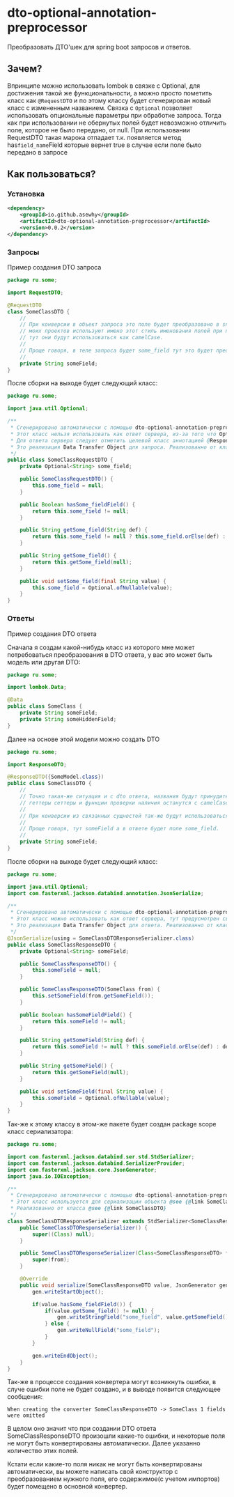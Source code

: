 # dto-optional-annotation-preprocessor

Преобразовать ДТО'шек для spring boot запросов и ответов.

## Зачем?
Впринципе можно использовать lombok в связке с Optional, для достижения
такой же функциональности, а можно просто пометить класс как `@RequestDTO`
и по этому классу будет сгенерирован новый класс с измененным названием.
Связка с `Optional` позволяет использовать опциональные параметры при
обработке запроса. Тогда как при использовании не обернутых полей будет
невозможно отличить поле, которое не было передано, от null. При
использовании RequestDTO такая марока отпадает т.к. появляется метод
has`field_name`Field которые вернет true в случае если поле было передано
в запросе

## Как пользоваться?
### Установка
```xml
<dependency>
    <groupId>io.github.asewhy</groupId>
    <artifactId>dto-optional-annotation-preprocessor</artifactId>
    <version>0.0.2</version>
</dependency>
```

### Запросы
Пример создания DTO запроса

```java
package ru.some;

import RequestDTO;

@RequestDTO
class SomeClassDTO {
    // 
    // При конверсии в объект запроса это поле будет преобразовано в snake_case -> some_field как поле json, я так сделал т.к. большинство
    // моих проектов используют имено этот стиль именования полей при передаче JSON. А т.к. в java есть соглашение о camelCase именах, то
    // тут они будут использоваться как camelCase.
    //
    // Проще говоря, в теле запроса будет some_field тут это будет преобразовано в someField.
    // 
    private String someField;
}
```

После сборки на выходе будет следующий класс:

```java
package ru.some;

import java.util.Optional;

/**
 * Сгенерировано автоматически с помощью dto-optional-annotation-preprocessor
 * Этот класс нельзя использовать как ответ сервера, из-за того что Optional не дружит с маппером, т.к. не реализует serializable
 * Для ответа сервера следует отметить целевой класс аннотацией @ResponseDTO и использовать TargetClassName + ResponseDTO
 * Это реализация Data Transfer Object для запроса. Реализованно от класса @see {@link SomeClassDTO}
 */
public class SomeClassRequestDTO {
	private Optional<String> some_field;

	public SomeClassRequestDTO() {
		this.some_field = null;
	}

	public Boolean hasSome_fieldField() {
		return this.some_field != null;
	}

	public String getSome_field(String def) {
		return this.some_field != null ? this.some_field.orElse(def) : def;
	}

	public String getSome_field() {
		return this.getSome_field(null);
	}

	public void setSome_field(final String value) {
		this.some_field = Optional.ofNullable(value);
	}
}
```

### Ответы
Пример создания DTO ответа

Сначала я создам какой-нибудь класс из которого мне может
потребоваться преобразования в DTO ответа, у вас это может быть модель
или другая DTO:

```java
package ru.some;

import lombok.Data;

@Data
public class SomeClass {
    private String someField;
    private String someHiddenField;
}
```

Далее на основе этой модели можно создать DTO

```java
package ru.some;

import ResponseDTO;

@ResponseDTO({SomeModel.class})
public class SomeClassDTO {
    // 
    // Точно такая-же ситуация и с dto ответа, названия будут принудительно преобразованы в snake_case, в то время как в
    // геттеры сеттеры и функции проверки наличия останутся с camelCase оригинальным названием
    //
    // При конверсии из связанных сущностей так-же будут использоваться поля с оригинальными названиями.
    // 
    // Проще говоря, тут someField а в ответе будет поле some_field.
    // 
    private String someField;
}
```

После сборки на выходе будет следующий класс:

```java
package ru.some;

import java.util.Optional;
import com.fasterxml.jackson.databind.annotation.JsonSerialize;

/**
 * Сгенерировано автоматически с помощью dto-optional-annotation-preprocessor
 * Этот класс можно использовать как ответ сервера, тут предусмотрен свой сериализатор
 * Это реализация Data Transfer Object для ответа. Реализованно от класса @see {@link SomeClassDTO}
 */
@JsonSerialize(using = SomeClassDTOResponseSerializer.class)
public class SomeClassResponseDTO {
	private Optional<String> someField;

	public SomeClassResponseDTO() {
		this.someField = null;
	}

	public SomeClassResponseDTO(SomeClass from) {
		this.setSomeField(from.getSomeField());
	}

	public Boolean hasSomeFieldField() {
		return this.someField != null;
	}

	public String getSomeField(String def) {
		return this.someField != null ? this.someField.orElse(def) : def;
	}

	public String getSomeField() {
		return this.getSomeField(null);
	}

	public void setSomeField(final String value) {
		this.someField = Optional.ofNullable(value);
	}
}
```

Так-же к этому классу в этом-же пакете будет создан package scope класс сериализатора:

```java
package ru.some;

import com.fasterxml.jackson.databind.ser.std.StdSerializer;
import com.fasterxml.jackson.databind.SerializerProvider;
import com.fasterxml.jackson.core.JsonGenerator;
import java.io.IOException;

/**
 * Сгенерировано автоматически с помощью dto-optional-annotation-preprocessor
 * Этот класс используется для сериализации объекта @see {@link SomeClassResponseDTO}.
 * Реализованно от класса @see {@link SomeClassDTO}
 */
class SomeClassDTOResponseSerializer extends StdSerializer<SomeClassResponseDTO> {
	public SomeClassDTOResponseSerializer() {
		super((Class) null);
	}

	public SomeClassDTOResponseSerializer(Class<SomeClassResponseDTO> from) {
		super(from);
	}

	@Override
	public void serialize(SomeClassResponseDTO value, JsonGenerator gen, SerializerProvider provider) throws IOException {
		gen.writeStartObject();

		if(value.hasSome_fieldField()) {
			if(value.getSome_field() != null) {
				gen.writeStringField("some_field", value.getSomeField());
			} else {
				gen.writeNullField("some_field");
			}
		}

		gen.writeEndObject();
	}
}
```

Так-же в процессе создания конвертера могут возникнуть ошибки, в случе ошибки поле не будет создано, и в
выводе появится следующее сообщения:

```text
When creating the converter SomeClassResponseDTO -> SomeClass 1 fields were omitted
```

В целом оно значит что при создании DTO ответа SomeClassResponseDTO произошли какие-то ошибки,
и некоторые поля не могут быть конвертированы автоматически. Далее указанно количество этих полей.

Кстати если какие-то поля никак не могут быть конвертированы автоматически, вы можете написать свой конструктор
с преобразованием нужного поля, его содержимое(с учетом импортов) будет помещено в основной конвертер.